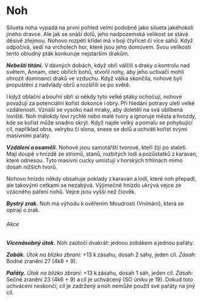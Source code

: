 # Noh
  
Silueta noha vypadá na první pohled velmi podobně jako silueta jakéhokoli jiného dravce. Ale jak se snáší dolů, jeho nadpozemská velikost se stává děsivě zřejmou. Nohovo rozpětí křídel má v boji čtyřicet či více sáhů. Když odpočívá, sedí na vrcholech hor, které jsou jeho domovem. Svou velikostí tento obludný pták konkuruje nejstarším drakům.
  
***Nebeští titáni.*** V dávných dobách, když obři válčili s draky o kontrolu nad světem, Annam, otec obřích bohů, stvořil nohy, aby jeho uctívači mohli ohrozit dominanci draků ve vzduchu. Když válka skončila, nohové byli propuštěni z nadvlády obrů a rozšířili se po světě.
  
I když oblační a bouřní obři si někdy tyto velké ptáky ochočují, nohové považují za potenciální kořist dokonce i obry. Při hledání potravy uletí velké vzdálenosti. Vznáší se vysoko nad mraky, aby doletěli na svá oblíbená loviště. Noh málokdy loví rychlé nebo malé tvory a ignoruje města a hvozdy, kde se kořist může snadno skrýt. Když najde velký a pomalu se pohybující cíl, například obra, velrybu či slona, snese se dolů a uchvátí kořist svými masivními pařáty.
  
***Vzdálení a osamělí.*** Nohové jsou samotářští tvorové, kteří žijí po staletí. Mají doupě v hnízdě ze stromů, stanů, rozbitých lodí a pozůstatků z karavan, které odnesou. Tyto masivní cucky umísťují v horských trhlinách mimo dosah nižších tvorů.
  
Nohovo hnízdo někdy obsahuje poklady z karavan a lodí, které noh přepadl, ale takovými cetkami se nezabývá. Výjimečně hnízdo ukrývá vejce ze vzácného páření nohů. Vejce jsou vyšší než člověk.

<Monster 
    title="Noh"
    subtitle="Gigantická obluda, bez přesvědčení￼"
    armor-class="15 (přirozená zbroj)"
    hit-points="248 (16k20 + 80)"
    speed="4 sáhy, létání 24 sáhů"
    str="28 (+9)"
    dex="10 (+0)"
    con="20 (+5)"
    int="3 (-4)"
    wis="10 (+0)"
    cha="9 (-1)"
    saving-throws="Obr +4, Odl +9, Mdr +4, Cha +3"
    skills="Vnímání +4"
    damage-vulnerabilities=""
    damage-resistances=""
    damage-immunities=""
    condition-immunities=""
    senses="pasivní Vnímání 14"
    languages="—"
    challenge="11 (7 200 ZK)"
    >
 
***Bystrý zrak.*** Noh má výhodu k ověřením Moudrosti (Vnímání), která se opírají o zrak.
  
###### Akce
  
***Vícenásobný útok.*** Noh zaútočí dvakrát: jednou zobákem a jednou pařáty.
  
***Zobák.*** *Útok na blízko zbraní:* +13 k zásahu, dosah 2 sáhy, jeden cíl. *Zásah:* Bodné zranění 27 (4k8 + 9).
  
***Pařáty.*** *Útok na blízko zbraní:* +13 k zásahu, dosah 1 sáh, jeden cíl. *Zásah:* Sečné zranění 23 (4k6 + 9) a cíl je uchvácený (SO úniku je 19). Dokud toto uchvácení neskončí, cíl je zadržený a noh nemůže použít své pařáty na jiný cíl.

</Monster>  
